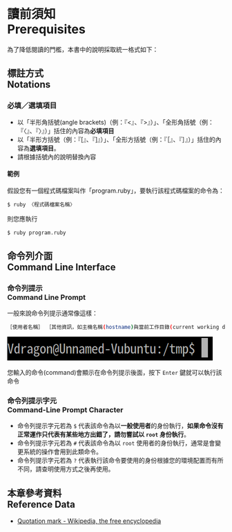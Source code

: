 # 讀前須知<br />Prerequisites
為了降低閱讀的門檻，本書中的說明採取統一格式如下：

<!-- TOC -->

## 標註方式<br />Notations
### 必填／選填項目
* 以「半形角括號(angle brackets)（例：『<』、『>』）」、「全形角括號（例：『〈』、『〉』）」括住的內容為**必填項目**
* 以「半形方括號（例：『[』、『]』）」、「全形方括號（例：『［』、『］』）」括住的內容為**選填項目**。
* 請根據括號內的說明替換內容

#### 範例
假設您有一個程式碼檔案叫作「program.ruby」，要執行該程式碼檔案的命令為：

```bash
$ ruby 〈程式碼檔案名稱〉
```

則您應執行

```bash
$ ruby program.ruby
```

## 命令列介面<br />Command Line Interface
### 命令列提示<br />Command Line Prompt
一般來說命令列提示通常像這樣：

```sh
［使用者名稱］ ［其他資訊，如主機名稱(hostname)與當前工作目錄(current working directory)］ 〈命令列提示字元〉
```
![Command line prompt example](Resources/Pictures/Command%20line%20prompt%20example01.png)

您輸入的命令(command)會顯示在命令列提示後面，按下 `Enter` 鍵就可以執行該命令

### 命令列提示字元<br />Command-Line Prompt Character
* 命令列提示字元若為 `$` 代表該命令為以**一般使用者**的身份執行，**如果命令沒有正常運作只代表有某些地方出錯了，請勿嘗試以 `root` 身份執行**。
* 命令列提示字元若為 `#` 代表該命令為以 `root` 使用者的身份執行，通常是會變更系統的操作會用到此類命令。
* 命令列提示字元若為 `?` 代表執行該命令要使用的身份根據您的環境配置而有所不同，請查明使用方式之後再使用。

## 本章參考資料<br />Reference Data
* [Quotation mark - Wikipedia, the free encyclopedia](https://en.wikipedia.org/wiki/Quotation_mark)
